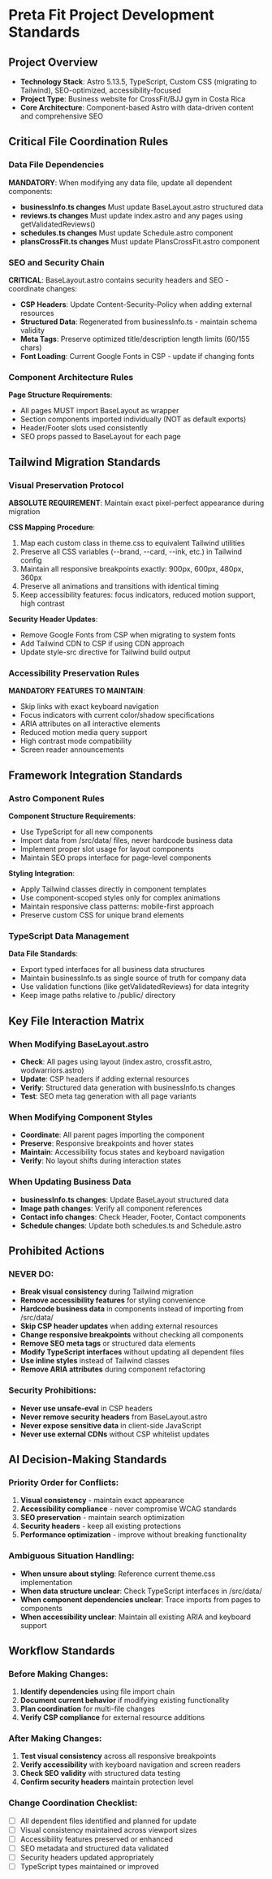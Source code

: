﻿# Preta Fit Project Development Standards

## Project Overview

- **Technology Stack**: Astro 5.13.5, TypeScript, Custom CSS (migrating to Tailwind), SEO-optimized, accessibility-focused
- **Project Type**: Business website for CrossFit/BJJ gym in Costa Rica
- **Core Architecture**: Component-based Astro with data-driven content and comprehensive SEO

## Critical File Coordination Rules

### Data File Dependencies

**MANDATORY**: When modifying any data file, update all dependent components:

- **businessInfo.ts changes**  Must update BaseLayout.astro structured data
- **reviews.ts changes**  Must update index.astro and any pages using getValidatedReviews()
- **schedules.ts changes**  Must update Schedule.astro component
- **plansCrossFit.ts changes**  Must update PlansCrossFit.astro component

### SEO and Security Chain

**CRITICAL**: BaseLayout.astro contains security headers and SEO - coordinate changes:

- **CSP Headers**: Update Content-Security-Policy when adding external resources
- **Structured Data**: Regenerated from businessInfo.ts - maintain schema validity
- **Meta Tags**: Preserve optimized title/description length limits (60/155 chars)
- **Font Loading**: Current Google Fonts in CSP - update if changing fonts

### Component Architecture Rules

**Page Structure Requirements**:
- All pages MUST import BaseLayout as wrapper
- Section components imported individually (NOT as default exports)
- Header/Footer slots used consistently
- SEO props passed to BaseLayout for each page

## Tailwind Migration Standards

### Visual Preservation Protocol

**ABSOLUTE REQUIREMENT**: Maintain exact pixel-perfect appearance during migration

**CSS Mapping Procedure**:
1. Map each custom class in theme.css to equivalent Tailwind utilities
2. Preserve all CSS variables (--brand, --card, --ink, etc.) in Tailwind config
3. Maintain all responsive breakpoints exactly: 900px, 600px, 480px, 360px
4. Preserve all animations and transitions with identical timing
5. Keep accessibility features: focus indicators, reduced motion support, high contrast

**Security Header Updates**:
- Remove Google Fonts from CSP when migrating to system fonts
- Add Tailwind CDN to CSP if using CDN approach
- Update style-src directive for Tailwind build output

### Accessibility Preservation Rules

**MANDATORY FEATURES TO MAINTAIN**:
- Skip links with exact keyboard navigation
- Focus indicators with current color/shadow specifications  
- ARIA attributes on all interactive elements
- Reduced motion media query support
- High contrast mode compatibility
- Screen reader announcements

## Framework Integration Standards

### Astro Component Rules

**Component Structure Requirements**:
- Use TypeScript for all new components
- Import data from /src/data/ files, never hardcode business data
- Implement proper slot usage for layout components
- Maintain SEO props interface for page-level components

**Styling Integration**:
- Apply Tailwind classes directly in component templates
- Use component-scoped styles only for complex animations
- Maintain responsive class patterns: mobile-first approach
- Preserve custom CSS for unique brand elements

### TypeScript Data Management

**Data File Standards**:
- Export typed interfaces for all business data structures
- Maintain businessInfo.ts as single source of truth for company data
- Use validation functions (like getValidatedReviews) for data integrity
- Keep image paths relative to /public/ directory

## Key File Interaction Matrix

### When Modifying BaseLayout.astro
- **Check**: All pages using layout (index.astro, crossfit.astro, wodwarriors.astro)
- **Update**: CSP headers if adding external resources
- **Verify**: Structured data generation with businessInfo.ts changes
- **Test**: SEO meta tag generation with all page variants

### When Modifying Component Styles
- **Coordinate**: All parent pages importing the component
- **Preserve**: Responsive breakpoints and hover states
- **Maintain**: Accessibility focus states and keyboard navigation
- **Verify**: No layout shifts during interaction states

### When Updating Business Data
- **businessInfo.ts changes**: Update BaseLayout structured data
- **Image path changes**: Verify all component references
- **Contact info changes**: Check Header, Footer, Contact components
- **Schedule changes**: Update both schedules.ts and Schedule.astro

## Prohibited Actions

### NEVER DO:
- **Break visual consistency** during Tailwind migration
- **Remove accessibility features** for styling convenience  
- **Hardcode business data** in components instead of importing from /src/data/
- **Skip CSP header updates** when adding external resources
- **Change responsive breakpoints** without checking all components
- **Remove SEO meta tags** or structured data elements
- **Modify TypeScript interfaces** without updating all dependent files
- **Use inline styles** instead of Tailwind classes
- **Remove ARIA attributes** during component refactoring

### Security Prohibitions:
- **Never use unsafe-eval** in CSP headers
- **Never remove security headers** from BaseLayout.astro
- **Never expose sensitive data** in client-side JavaScript
- **Never use external CDNs** without CSP whitelist updates

## AI Decision-Making Standards

### Priority Order for Conflicts:
1. **Visual consistency** - maintain exact appearance
2. **Accessibility compliance** - never compromise WCAG standards  
3. **SEO preservation** - maintain search optimization
4. **Security headers** - keep all existing protections
5. **Performance optimization** - improve without breaking functionality

### Ambiguous Situation Handling:
- **When unsure about styling**: Reference current theme.css implementation
- **When data structure unclear**: Check TypeScript interfaces in /src/data/
- **When component dependencies unclear**: Trace imports from pages to components
- **When accessibility unclear**: Maintain all existing ARIA and keyboard support

## Workflow Standards

### Before Making Changes:
1. **Identify dependencies** using file import chain
2. **Document current behavior** if modifying existing functionality  
3. **Plan coordination** for multi-file changes
4. **Verify CSP compliance** for external resource additions

### After Making Changes:
1. **Test visual consistency** across all responsive breakpoints
2. **Verify accessibility** with keyboard navigation and screen readers
3. **Check SEO validity** with structured data testing
4. **Confirm security headers** maintain protection level

### Change Coordination Checklist:
- [ ] All dependent files identified and planned for update
- [ ] Visual consistency maintained across viewport sizes
- [ ] Accessibility features preserved or enhanced
- [ ] SEO metadata and structured data validated
- [ ] Security headers updated appropriately
- [ ] TypeScript types maintained or improved

